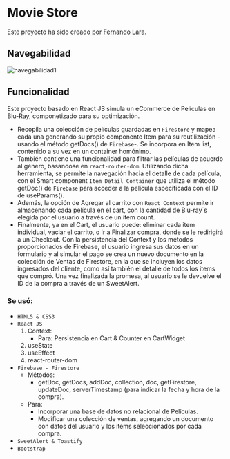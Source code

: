 # Movie Store

Este proyecto ha sido creado por [Fernando Lara](https://www.linkedin.com/in/fernando-agust%C3%ADn-lara-929539241/).

## Navegabilidad

![navegabilidad1](https://user-images.githubusercontent.com/80276829/209209696-6dc28afe-e56a-4b16-9025-cec2d2ee3943.gif)

## Funcionalidad

Este proyecto basado en React JS simula un eCommerce de Películas en Blu-Ray, componetizado para su optimización. 
* Recopila una colección de películas guardadas en `Firestore` y mapea cada una generando su propio componente Item para su reutilización -usando el método getDocs() de `Firebase`-. Se incorpora en Item list, contenido a su vez en un container homónimo. 
* También contiene una funcionalidad para filtrar las películas de acuerdo al género, basandose en `react-router-dom`. Utilizando dicha herramienta, se permite la navegación hacia el detalle de cada película, con el Smart component `Item Detail Container` que utiliza el método getDoc() de `Firebase` para acceder a la película especificada con el ID de useParams().
* Además, la opción de Agregar al carrito con `React Context` permite ir almacenando cada película en el cart, con la cantidad de Blu-ray´s elegida por el usuario a través de un item count. 
* Finalmente, ya en el Cart, el usuario puede: eliminar cada item individual, vaciar el carrito, o ir a Finalizar compra, donde se le redirigirá a un Checkout. Con la persistencia del Context y los métodos proporcionados de Firebase, el usuario ingresa sus datos en un formulario y al simular el pago se crea un nuevo documento en la colección de Ventas de Firestore, en la que se incluyen los datos ingresados del cliente, como así también el detalle de todos los items que compró.
Una vez finalizada la promesa, al usuario se le devuelve el ID de la compra a través de un SweetAlert.

### Se usó:
* `HTML5 & CSS3`
* `React JS`
   1. Context:
        - Para: Persistencia en Cart & Counter en CartWidget 
   2. useState
   3. useEffect
   4. react-router-dom
* `Firebase - Firestore`
    - Métodos:
        - getDoc, getDocs, addDoc, collection, doc, getFirestore, updateDoc, serverTimestamp (para indicar la fecha y hora de la compra).
    - Para: 
        - Incorporar una base de datos no relacional de Películas.
        - Modificar una colección de ventas, agregando un documento con datos del usuario y los items seleccionados por cada compra.
* `SweetAlert & Toastify`
* `Bootstrap`
